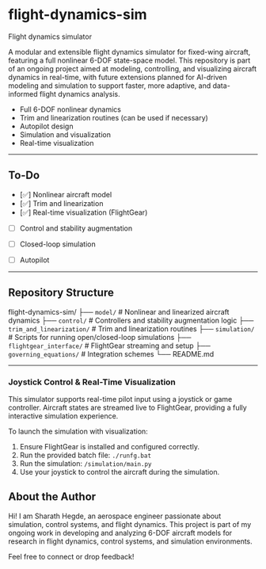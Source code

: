 # flight-dynamics-sim
Flight dynamics simulator

A modular and extensible flight dynamics simulator for fixed-wing aircraft, featuring a full nonlinear 6-DOF state-space model. This repository is part of an ongoing project aimed at modeling, controlling, and visualizing aircraft dynamics in real-time, with future extensions planned for AI-driven modeling and simulation to support faster, more adaptive, and data-informed flight dynamics analysis.

- Full 6-DOF nonlinear dynamics
- Trim and linearization routines (can be used if necessary)
- Autopilot design
- Simulation and visualization
- Real-time visualization

---

## To-Do

- [✅] Nonlinear aircraft model
- [✅] Trim and linearization
- [✅] Real-time visualization (FlightGear)
- [ ] Control and stability augmentation
- [ ] Closed-loop simulation
- [ ] Autopilot


---
## Repository Structure

flight-dynamics-sim/
├── `model/`                    # Nonlinear and linearized aircraft dynamics
├── `control/`                  # Controllers and stability augmentation logic
├── `trim_and_linearization/`   # Trim and linearization routines
├── `simulation/`               # Scripts for running open/closed-loop simulations
├── `flightgear_interface/`     # FlightGear streaming and setup
├── `governing_equations/`      # Integration schemes
└── README.md

---
### Joystick Control & Real-Time Visualization

This simulator supports real-time pilot input using a joystick or game controller. Aircraft states are streamed live to FlightGear, providing a fully interactive simulation experience.

To launch the simulation with visualization:
1. Ensure FlightGear is installed and configured correctly.
2. Run the provided batch file: `./runfg.bat`
3. Run the simulation: `/simulation/main.py`
4. Use your joystick to control the aircraft during the simulation.

## About the Author

Hi! I am Sharath Hegde, an aerospace engineer passionate about simulation, control systems, and flight dynamics.
This project is part of my ongoing work in developing and analyzing 6-DOF aircraft models for research in flight dynamics, control systems, and simulation environments.

Feel free to connect or drop feedback!



